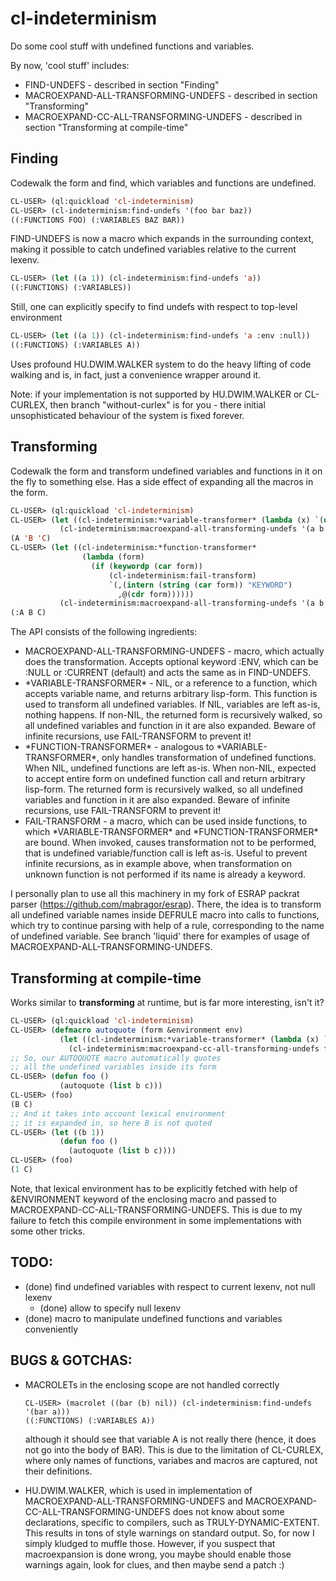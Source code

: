 cl-indeterminism
================

Do some cool stuff with undefined functions and variables.

By now, 'cool stuff' includes:
  - FIND-UNDEFS - described in section "Finding"
  - MACROEXPAND-ALL-TRANSFORMING-UNDEFS - described in section "Transforming"
  - MACROEXPAND-CC-ALL-TRANSFORMING-UNDEFS - described in section "Transforming at compile-time"

Finding
-------

Codewalk the form and find, which variables and functions are undefined.

```lisp
CL-USER> (ql:quickload 'cl-indeterminism)
CL-USER> (cl-indeterminism:find-undefs '(foo bar baz))
((:FUNCTIONS FOO) (:VARIABLES BAZ BAR))
```

FIND-UNDEFS is now a macro which expands in the surrounding context, making it possible to
catch undefined variables relative to the current lexenv.

```lisp
CL-USER> (let ((a 1)) (cl-indeterminism:find-undefs 'a))
((:FUNCTIONS) (:VARIABLES))
```

Still, one can explicitly specify to find undefs with respect to top-level environment

```lisp
CL-USER> (let ((a 1)) (cl-indeterminism:find-undefs 'a :env :null))
((:FUNCTIONS) (:VARIABLES A))
```

Uses profound HU.DWIM.WALKER system to do the heavy lifting of code walking
and is, in fact, just a convenience wrapper around it.

Note: if your implementation is not supported by HU.DWIM.WALKER or CL-CURLEX,
then branch "without-curlex" is for you - there initial unsophisticated behaviour
 of the system is fixed forever.


Transforming
------------

Codewalk the form and transform undefined variables and functions in it on the fly to something else.
Has a side effect of expanding all the macros in the form.

```lisp
CL-USER> (ql:quickload 'cl-indeterminism)
CL-USER> (let ((cl-indeterminism:*variable-transformer* (lambda (x) `(quote ,x))))
           (cl-indeterminism:macroexpand-all-transforming-undefs '(a b c)))
(A 'B 'C)
CL-USER> (let ((cl-indeterminism:*function-transformer*
                (lambda (form)
                  (if (keywordp (car form))
                      (cl-indeterminism:fail-transform)
                      `(,(intern (string (car form)) "KEYWORD")
                        ,@(cdr form))))))
           (cl-indeterminism:macroexpand-all-transforming-undefs '(a b c)))
(:A B C)
```

The API consists of the following ingredients:

  - MACROEXPAND-ALL-TRANSFORMING-UNDEFS - macro, which actually does the transformation.
    Accepts optional keyword :ENV, which can be :NULL or :CURRENT (default) and acts the same as in FIND-UNDEFS.
  - \*VARIABLE-TRANSFORMER\* - NIL, or a reference to a function, which accepts variable name, and
    returns arbitrary lisp-form.
    This function is used to transform all undefined variables. If NIL, variables are left as-is, nothing happens.
    If non-NIL, the returned form is recursively walked, so all undefined variables and
    function in it are also expanded. Beware of infinite recursions, use FAIL-TRANSFORM to prevent it!
  - \*FUNCTION-TRANSFORMER\* - analogous to \*VARIABLE-TRANSFORMER\*, only handles transformation of
    undefined functions. When NIL, undefined functions are left as-is.
    When non-NIL, expected to accept entire form on undefined function call and return arbitrary lisp-form.
    The returned form is recursively walked, so all undefined variables and
    function in it are also expanded. Beware of infinite recursions, use FAIL-TRANSFORM to prevent it!
  - FAIL-TRANSFORM - a macro, which can be used inside functions, to which \*VARIABLE-TRANSFORMER\* and
    \*FUNCTION-TRANSFORMER\* are bound.
    When invoked, causes transformation not to be performed, that is undefined variable/function call is left
    as-is. Useful to prevent infinite recursions, as in example above, when transformation on
    unknown function is not performed if its name is already a keyword.

I personally plan to use all this machinery in my fork of ESRAP packrat parser (https://github.com/mabragor/esrap).
There, the idea is to transform all undefined variable names inside DEFRULE macro into calls to functions,
which try to continue parsing with help of a rule, corresponding to the name of undefined variable.
See branch 'liquid' there for examples of usage of MACROEXPAND-ALL-TRANSFORMING-UNDEFS.

Transforming at compile-time
----------------------------

Works similar to **transforming** at runtime, but is far more interesting, isn't it?

```lisp
CL-USER> (ql:quickload 'cl-indeterminism)
CL-USER> (defmacro autoquote (form &environment env)
           (let ((cl-indeterminism:*variable-transformer* (lambda (x) `(quote ,x))))
             (cl-indeterminism:macroexpand-cc-all-transforming-undefs form :env env)))
;; So, our AUTOQUOTE macro automatically quotes
;; all the undefined variables inside its form
CL-USER> (defun foo ()
           (autoquote (list b c)))
CL-USER> (foo)
(B C)
;; And it takes into account lexical environment
;; it is expanded in, so here B is not quoted
CL-USER> (let ((b 1))
           (defun foo ()
             (autoquote (list b c))))
CL-USER> (foo)
(1 C)
```

Note, that lexical environment has to be explicitly fetched with help of &ENVIRONMENT keyword
of the enclosing macro and passed to MACROEXPAND-CC-ALL-TRANSFORMING-UNDEFS.
This is due to my failure to fetch this compile environment in some implementations
with some other tricks.

TODO:
-----

  - (done) find undefined variables with respect to current lexenv, not null lexenv
    - (done) allow to specify null lexenv
  - (done) macro to manipulate undefined functions and variables conveniently

BUGS & GOTCHAS:
-----

  - MACROLETs in the enclosing scope are not handled correctly

        CL-USER> (macrolet ((bar (b) nil)) (cl-indeterminism:find-undefs '(bar a)))
        ((:FUNCTIONS) (:VARIABLES A))

    although it should see that variable A is not really there
    (hence, it does not go into the body of BAR). This is due to the limitation of
    CL-CURLEX, where only names of functions, variabes and macros are captured, not their
    definitions.
  - HU.DWIM.WALKER, which is used in implementation of MACROEXPAND-ALL-TRANSFORMING-UNDEFS
    and MACROEXPAND-CC-ALL-TRANSFORMING-UNDEFS does not know about some declarations,
    specific to compilers, such as TRULY-DYNAMIC-EXTENT. This results in tons of style
    warnings on standard output. So, for now I simply kludged to muffle those.
    However, if you suspect that macroexpansion is done wrong, you maybe should
    enable those warnings again, look for clues, and then maybe send a patch :)

